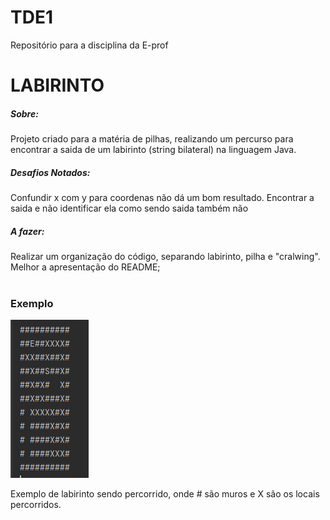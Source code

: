 # TDE1
Repositório para a disciplina da E-prof 



<h1>
	LABIRINTO
	</h1>

<h5>
	Sobre:
</h5>

<div>
	Projeto criado para a matéria de pilhas, realizando um percurso para encontrar a saida de um labirinto (string bilateral) na linguagem Java.
</div>


<h5>
	Desafios Notados:
</h5>

<div>
	Confundir x com y para coordenas não dá um bom resultado.
	Encontrar a saida e não identificar ela como sendo saida também não
</div>

<h5>
	A fazer:
</h5>

<div>
	Realizar um organização do código, separando labirinto, pilha e "cralwing".
	Melhor a apresentação do README;	
</div>

</br>
<h3> Exemplo</h3>
<div>
	<img src="https://github.com/DiogoFeld/TDE1/blob/main/img/Labirinto.PNG" style="max-width: 100%;"> 
	</div>
<p>Exemplo de labirinto sendo percorrido, onde # são muros e X são os locais percorridos. </p> 


